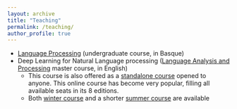 ```yaml
---
layout: archive
title: "Teaching"
permalink: /teaching/
author_profile: true
---
```



* [Language Processing]() (undergraduate course, in Basque)
* Deep Learning for Natural Language processing ([Language Analysis and Processing](http://www.ixa.eus/master/index.php?lang=en) master course, in English)
  * This course is also offered as a [standalone course](http://www.ixa.eus/dl4nlp/) opened to anyone. This online course has become very popular, filling all available seats in its 8 editions. 
  * Both [winter course](http://ixa2.si.ehu.es/deep_learning_seminar/index-jan2021.html) and a shorter [summer course](http://ixa2.si.ehu.es/deep_learning_seminar/index-jul2021.html) are available
